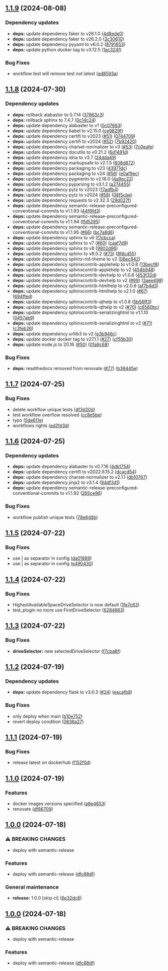 ## [1.1.9](https://github.com/unibo-fc-internships/docker-volumes-plugin/compare/1.1.8...1.1.9) (2024-08-08)

### Dependency updates

* **deps:** update dependency faker to v26.1.0 ([4d8ede0](https://github.com/unibo-fc-internships/docker-volumes-plugin/commit/4d8ede0d67eec01ea61365855d8243e2dc74b2c9))
* **deps:** update dependency faker to v26.2.0 ([3c30610](https://github.com/unibo-fc-internships/docker-volumes-plugin/commit/3c30610246ae2c6f38caebd41d0ef4dfd9479596))
* **deps:** update dependency pyyaml to v6.0.2 ([8791653](https://github.com/unibo-fc-internships/docker-volumes-plugin/commit/87916536a062f4cb8246547987b2f544057e45f9))
* **deps:** update python docker tag to v3.12.5 ([1ac324f](https://github.com/unibo-fc-internships/docker-volumes-plugin/commit/1ac324f855b9840d05fa5ffc8d869a7837373cc7))

### Bug Fixes

* workflow test will remove test not latest ([ad8593a](https://github.com/unibo-fc-internships/docker-volumes-plugin/commit/ad8593a914ad9e85f793d71433dd81cced2b1814))

## [1.1.8](https://github.com/unibo-fc-internships/docker-volumes-plugin/compare/1.1.7...1.1.8) (2024-07-30)

### Dependency updates

* **deps:** rollback alabastor to 0.7.14 ([37863c3](https://github.com/unibo-fc-internships/docker-volumes-plugin/commit/37863c387a0fe26bd5c2ca64da5d3bfb1d0a1620))
* **deps:** rollback sphinx to 7.4.7 ([0c14c24](https://github.com/unibo-fc-internships/docker-volumes-plugin/commit/0c14c246532bed55543243bda678e6eb9f764aea))
* **deps:** update dependency alabaster to v1 ([0c07683](https://github.com/unibo-fc-internships/docker-volumes-plugin/commit/0c07683c37876f4cfcf45bf451011883bc389d23))
* **deps:** update dependency babel to v2.15.0 ([ce9829f](https://github.com/unibo-fc-internships/docker-volumes-plugin/commit/ce9829faddf0a6a7e652e8eefa1644ceceeec450))
* **deps:** update dependency certifi to v2023 ([#51](https://github.com/unibo-fc-internships/docker-volumes-plugin/issues/51)) ([0744709](https://github.com/unibo-fc-internships/docker-volumes-plugin/commit/0744709cb883c7e0e087d977bfd037c3bdcf0615))
* **deps:** update dependency certifi to v2024 ([#52](https://github.com/unibo-fc-internships/docker-volumes-plugin/issues/52)) ([7b92420](https://github.com/unibo-fc-internships/docker-volumes-plugin/commit/7b92420b9576d60eb6dd2864ad7505d29e4574aa))
* **deps:** update dependency charset-normalizer to v3 ([#53](https://github.com/unibo-fc-internships/docker-volumes-plugin/issues/53)) ([7c0eafe](https://github.com/unibo-fc-internships/docker-volumes-plugin/commit/7c0eafe8b06e9a0e597868e756bedaf4e53025fc))
* **deps:** update dependency docutils to v0.21.2 ([6d1491d](https://github.com/unibo-fc-internships/docker-volumes-plugin/commit/6d1491d39e14da589bb8f2fdd0169420900597db))
* **deps:** update dependency idna to v3.7 ([24dda49](https://github.com/unibo-fc-internships/docker-volumes-plugin/commit/24dda4986324d90b91e76497eee3aed75525033e))
* **deps:** update dependency markupsafe to v2.1.5 ([608d872](https://github.com/unibo-fc-internships/docker-volumes-plugin/commit/608d872869e9522c912047c028c9d17f00bb371f))
* **deps:** update dependency packaging to v23 ([43971dc](https://github.com/unibo-fc-internships/docker-volumes-plugin/commit/43971dc96ada5508ab7f387f2b4df155d58d9b69))
* **deps:** update dependency packaging to v24 ([#56](https://github.com/unibo-fc-internships/docker-volumes-plugin/issues/56)) ([e0af9ec](https://github.com/unibo-fc-internships/docker-volumes-plugin/commit/e0af9ec77674a381abee2d87591646009c2126dd))
* **deps:** update dependency pygments to v2.18.0 ([4a9ec22](https://github.com/unibo-fc-internships/docker-volumes-plugin/commit/4a9ec225f5900a984ce5639b0c6ae880ba23d37a))
* **deps:** update dependency pyparsing to v3.1.2 ([a274455](https://github.com/unibo-fc-internships/docker-volumes-plugin/commit/a2744550d5740374397cb370322e2cf77e910c3d))
* **deps:** update dependency pytz to v2023 ([17adfb4](https://github.com/unibo-fc-internships/docker-volumes-plugin/commit/17adfb4c801660e72aa7078be5ee94bdd3ab6f9c))
* **deps:** update dependency pytz to v2024 ([#58](https://github.com/unibo-fc-internships/docker-volumes-plugin/issues/58)) ([08f5cbe](https://github.com/unibo-fc-internships/docker-volumes-plugin/commit/08f5cbe2db199cb2258a94f69b1acc52cb334ff4))
* **deps:** update dependency requests to v2.32.3 ([29d027f](https://github.com/unibo-fc-internships/docker-volumes-plugin/commit/29d027fc311bb5f0ed2eed5947ed0ce252cf8f61))
* **deps:** update dependency semantic-release-preconfigured-conventional-commits to v1.1.93 ([44f6fd3](https://github.com/unibo-fc-internships/docker-volumes-plugin/commit/44f6fd31670434edbff045243992eef44abc5183))
* **deps:** update dependency semantic-release-preconfigured-conventional-commits to v1.1.94 ([ffd5295](https://github.com/unibo-fc-internships/docker-volumes-plugin/commit/ffd52955d1c1fa36590ad993f407ca907fb28739))
* **deps:** update dependency semantic-release-preconfigured-conventional-commits to v1.1.95 ([#66](https://github.com/unibo-fc-internships/docker-volumes-plugin/issues/66)) ([bc7a8d6](https://github.com/unibo-fc-internships/docker-volumes-plugin/commit/bc7a8d6cc9ca186cc007f51f80fd1845b75148cd))
* **deps:** update dependency sphinx to v6 ([f7cbcca](https://github.com/unibo-fc-internships/docker-volumes-plugin/commit/f7cbccaa499d6cfbdc5406dcf145bd890715a621))
* **deps:** update dependency sphinx to v7 ([#60](https://github.com/unibo-fc-internships/docker-volumes-plugin/issues/60)) ([caaf7d9](https://github.com/unibo-fc-internships/docker-volumes-plugin/commit/caaf7d961aaffbfb09cc5819c2ae60237a87d546))
* **deps:** update dependency sphinx to v8 ([9902d96](https://github.com/unibo-fc-internships/docker-volumes-plugin/commit/9902d969fdcc33fe9e0eaee0bcb3da16fee61eb7))
* **deps:** update dependency sphinx to v8.0.2 ([#73](https://github.com/unibo-fc-internships/docker-volumes-plugin/issues/73)) ([8f4cd55](https://github.com/unibo-fc-internships/docker-volumes-plugin/commit/8f4cd556554eb24f1a673e42d6d97d277f7369e5))
* **deps:** update dependency sphinx-rtd-theme to v2 ([06ec942](https://github.com/unibo-fc-internships/docker-volumes-plugin/commit/06ec94243e78a5d26a0abdfa65841ea3a2a784ab))
* **deps:** update dependency sphinxcontrib-applehelp to v1.0.8 ([13becf8](https://github.com/unibo-fc-internships/docker-volumes-plugin/commit/13becf88980bd7da8781bb50fb3cba1a2d218809))
* **deps:** update dependency sphinxcontrib-applehelp to v2 ([454b948](https://github.com/unibo-fc-internships/docker-volumes-plugin/commit/454b9483e37abef0052c0e9f9599d697eb31741d))
* **deps:** update dependency sphinxcontrib-devhelp to v1.0.6 ([453f32d](https://github.com/unibo-fc-internships/docker-volumes-plugin/commit/453f32dde27d83c1eda94a49befda418059be78e))
* **deps:** update dependency sphinxcontrib-devhelp to v2 ([#69](https://github.com/unibo-fc-internships/docker-volumes-plugin/issues/69)) ([3aee498](https://github.com/unibo-fc-internships/docker-volumes-plugin/commit/3aee498fced2227e8b296b36c9969d9d48a5f29e))
* **deps:** update dependency sphinxcontrib-htmlhelp to v2.0.6 ([af7b4d3](https://github.com/unibo-fc-internships/docker-volumes-plugin/commit/af7b4d32f84d831cff1440afb44be2be25103ec5))
* **deps:** update dependency sphinxcontrib-htmlhelp to v2.1.0 ([#67](https://github.com/unibo-fc-internships/docker-volumes-plugin/issues/67)) ([694ffed](https://github.com/unibo-fc-internships/docker-volumes-plugin/commit/694ffeda3aebab2eba3d27aaa35810d08429ddf2))
* **deps:** update dependency sphinxcontrib-qthelp to v1.0.8 ([5b56ff3](https://github.com/unibo-fc-internships/docker-volumes-plugin/commit/5b56ff3b19b83d3250a610c241aae4e4de10fd35))
* **deps:** update dependency sphinxcontrib-qthelp to v2 ([#70](https://github.com/unibo-fc-internships/docker-volumes-plugin/issues/70)) ([c6580bc](https://github.com/unibo-fc-internships/docker-volumes-plugin/commit/c6580bce0586ad7cb6d04c74820f086bfd6e08a7))
* **deps:** update dependency sphinxcontrib-serializinghtml to v1.1.10 ([0457ab9](https://github.com/unibo-fc-internships/docker-volumes-plugin/commit/0457ab9c8836b2c07d4f984969f0fef05aaec79a))
* **deps:** update dependency sphinxcontrib-serializinghtml to v2 ([#71](https://github.com/unibo-fc-internships/docker-volumes-plugin/issues/71)) ([c3feb26](https://github.com/unibo-fc-internships/docker-volumes-plugin/commit/c3feb263f69fa5228ae0996452f1ac00603cdbd7))
* **deps:** update dependency urllib3 to v2 ([e3b946c](https://github.com/unibo-fc-internships/docker-volumes-plugin/commit/e3b946ce0e682a0a0fd9f016bd6df76d5fa5cf2e))
* **deps:** update docker docker tag to v27.1.1 ([#27](https://github.com/unibo-fc-internships/docker-volumes-plugin/issues/27)) ([cf55b30](https://github.com/unibo-fc-internships/docker-volumes-plugin/commit/cf55b30996dd93124e9eb23c08de8e0e7a45d978))
* **deps:** update node.js to 20.16 ([#50](https://github.com/unibo-fc-internships/docker-volumes-plugin/issues/50)) ([01a9c68](https://github.com/unibo-fc-internships/docker-volumes-plugin/commit/01a9c681e42c348c7b5567291b30d34aa9ccc5c3))

### Bug Fixes

* **deps:** readthedocs removed from renovate ([#77](https://github.com/unibo-fc-internships/docker-volumes-plugin/issues/77)) ([b36445e](https://github.com/unibo-fc-internships/docker-volumes-plugin/commit/b36445e027370cfab2103d62c969fc4287750c1d))

## [1.1.7](https://github.com/unibo-fc-internships/docker-volumes-plugin/compare/1.1.6...1.1.7) (2024-07-25)

### Bug Fixes

* delete workflow unique tests ([4f3d20d](https://github.com/unibo-fc-internships/docker-volumes-plugin/commit/4f3d20db6a72247cd20dbbbb08119e0f9e83cc3e))
* test workflow overflow resolved ([cc8e5be](https://github.com/unibo-fc-internships/docker-volumes-plugin/commit/cc8e5be4b2db724652de0c0fc900a8101aa1dee8))
* typo ([5de611e](https://github.com/unibo-fc-internships/docker-volumes-plugin/commit/5de611e70fcc82beca2d6df6e527d07319f02ffb))
* workflows rights ([ad2fd3d](https://github.com/unibo-fc-internships/docker-volumes-plugin/commit/ad2fd3d26b9afdeb5213b99c6018c4bde0d1397f))

## [1.1.6](https://github.com/unibo-fc-internships/docker-volumes-plugin/compare/1.1.5...1.1.6) (2024-07-25)

### Dependency updates

* **deps:** update dependency alabaster to v0.7.16 ([4db1754](https://github.com/unibo-fc-internships/docker-volumes-plugin/commit/4db1754acd0956c14722ee0820e17b9ca09880e6))
* **deps:** update dependency certifi to v2022.6.15.2 ([dcacd54](https://github.com/unibo-fc-internships/docker-volumes-plugin/commit/dcacd545d200e13b52dcd02a89c9c64cc364c011))
* **deps:** update dependency charset-normalizer to v2.1.1 ([db10767](https://github.com/unibo-fc-internships/docker-volumes-plugin/commit/db10767a6c1f0222d2a25f28861178f49a0ca091))
* **deps:** update dependency jinja2 to v3.1.4 ([94df341](https://github.com/unibo-fc-internships/docker-volumes-plugin/commit/94df34168b2470fb598db22cda8e8e3ad020143f))
* **deps:** update dependency semantic-release-preconfigured-conventional-commits to v1.1.92 ([265ce96](https://github.com/unibo-fc-internships/docker-volumes-plugin/commit/265ce967362b8f0bf3bcba7cbd132b84a54a45fb))

### Bug Fixes

* workflow publish unique tests ([78e648b](https://github.com/unibo-fc-internships/docker-volumes-plugin/commit/78e648bb2c87436bf73ce24d318d1e5532108961))

## [1.1.5](https://github.com/unibo-fc-internships/docker-volumes-plugin/compare/1.1.4...1.1.5) (2024-07-22)

### Bug Fixes

* use | as separator in config ([da01689](https://github.com/unibo-fc-internships/docker-volumes-plugin/commit/da01689da97143bb6019309ad6e65acad257bab5))
* use | as separator in config ([e490430](https://github.com/unibo-fc-internships/docker-volumes-plugin/commit/e49043087f625ebcb0fabc21679a420977d1690b))

## [1.1.4](https://github.com/unibo-fc-internships/docker-volumes-plugin/compare/1.1.3...1.1.4) (2024-07-22)

### Bug Fixes

* HighestAvailableSpaceDriveSelector is now default ([1fe7c63](https://github.com/unibo-fc-internships/docker-volumes-plugin/commit/1fe7c637467aa5007a4a1a3946f10b056d8dfa57))
* test_plugin no more use FirstDriveSelector ([6284863](https://github.com/unibo-fc-internships/docker-volumes-plugin/commit/6284863682720b25d058134665987ae605e22d49))

## [1.1.3](https://github.com/unibo-fc-internships/docker-volumes-plugin/compare/1.1.2...1.1.3) (2024-07-22)

### Bug Fixes

* **driveSelector:** new selectedDriveSelector ([f7cba8f](https://github.com/unibo-fc-internships/docker-volumes-plugin/commit/f7cba8fa4ad7da578a0eadd51b7e4152ab102baa))

## [1.1.2](https://github.com/unibo-fc-internships/docker-volumes-plugin/compare/1.1.1...1.1.2) (2024-07-19)

### Dependency updates

* **deps:** update dependency flask to v3.0.3 ([#24](https://github.com/unibo-fc-internships/docker-volumes-plugin/issues/24)) ([eacafb8](https://github.com/unibo-fc-internships/docker-volumes-plugin/commit/eacafb83f82ed7624e68c0bc3ad9db9011c4dc51))

### Bug Fixes

* only deploy when main ([b10e752](https://github.com/unibo-fc-internships/docker-volumes-plugin/commit/b10e752d65709fe05d91b88ac6e7cfeb9840aa76))
* revert deploy condition ([0838a27](https://github.com/unibo-fc-internships/docker-volumes-plugin/commit/0838a27b10d146d9defea33c92d2dc69cfae625d))

## [1.1.1](https://github.com/unibo-fc-internships/docker-volumes-plugin/compare/1.1.0...1.1.1) (2024-07-19)

### Bug Fixes

* release latest on dockerhub ([f152f0d](https://github.com/unibo-fc-internships/docker-volumes-plugin/commit/f152f0d087f1c33210520aa623384ba59ea4aba6))

## [1.1.0](https://github.com/unibo-fc-internships/docker-volumes-plugin/compare/1.0.0...1.1.0) (2024-07-19)

### Features

* docker images versions specified ([a8e4653](https://github.com/unibo-fc-internships/docker-volumes-plugin/commit/a8e4653af40a1a163b819084e7aea8e54b370c41))
* renovate ([df86709](https://github.com/unibo-fc-internships/docker-volumes-plugin/commit/df86709ca34ba5509a3d9583be74246f5d258561))

## [1.0.0](https://github.com/unibo-fc-internships/docker-volumes-plugin/compare/v0.1.0...1.0.0) (2024-07-18)

### ⚠ BREAKING CHANGES

* deploy with semantic-release

### Features

* deploy with semantic-release ([dfc88df](https://github.com/unibo-fc-internships/docker-volumes-plugin/commit/dfc88dfedb00d6742241929a57b3ac19e4f11429))

### General maintenance

* **release:** 1.0.0 [skip ci] ([6e32dc8](https://github.com/unibo-fc-internships/docker-volumes-plugin/commit/6e32dc8d697aeaea27b1b433b0d1fe1933f1de5c))

## [1.0.0](https://github.com/unibo-fc-internships/docker-volumes-plugin/compare/v0.1.0...1.0.0) (2024-07-18)

### ⚠ BREAKING CHANGES

* deploy with semantic-release

### Features

* deploy with semantic-release ([dfc88df](https://github.com/unibo-fc-internships/docker-volumes-plugin/commit/dfc88dfedb00d6742241929a57b3ac19e4f11429))
